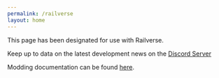 ```yaml
---
permalink: /railverse
layout: home
---
```


This page has been designated for use with Railverse. 

Keep up to data on the latest development news on the [Discord Server](http://discord.vanillastudios.co.uk)

Modding documentation can be found [here](http://vanillastudios.co.uk/railverse/api/classes).
